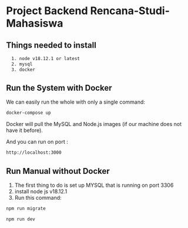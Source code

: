 # Project Backend Rencana-Studi-Mahasiswa

## Things needed to install
```bash
  1. node v18.12.1 or latest
  2. mysql
  3. docker
```

## Run the System with Docker
We can easily run the whole with only a single command:
```bash
docker-compose up
```

Docker will pull the MySQL and Node.js images (if our machine does not have it before).

And you can run on port :
```bash
http://localhost:3000
```

## Run Manual without Docker
1. The first thing to do is set up MYSQL that is running on port 3306
2. install node js v18.12.1
3. Run this command:
```bash
npm run migrate
```
```bash
npm run dev
```